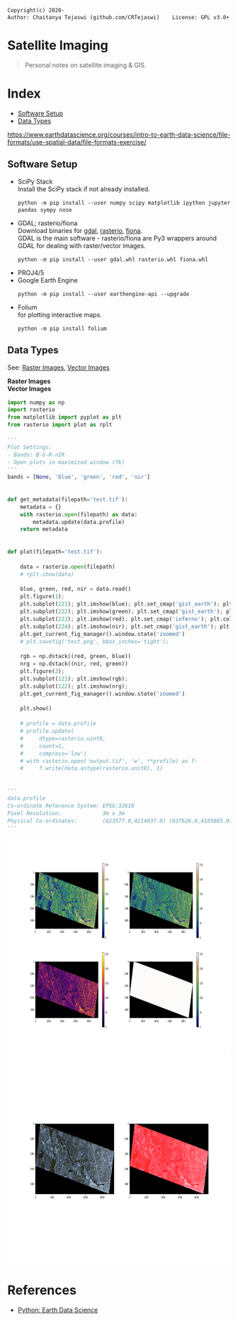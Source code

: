     Copyright(c) 2020-
    Author: Chaitanya Tejaswi (github.com/CRTejaswi)    License: GPL v3.0+

# Satellite Imaging
> Personal notes on satellite imaging & GIS.

# Index

- [Software Setup](#software-setup)
- [Data Types](#data-types)

https://www.earthdatascience.org/courses/intro-to-earth-data-science/file-formats/use-spatial-data/file-formats-exercise/

## Software Setup

- SciPy Stack <br>
    Install the SciPy stack if not already installed. <br>
    ```
    python -m pip install --user numpy scipy matplotlib ipython jupyter pandas sympy nose
    ```
- GDAL; rasterio/fiona <br>
    Download binaries for [gdal](http://www.lfd.uci.edu/~gohlke/pythonlibs/#gdal), [rasterio](http://www.lfd.uci.edu/~gohlke/pythonlibs/#rasterio), [fiona](https://www.lfd.uci.edu/~gohlke/pythonlibs/#fiona). <br>
    GDAL is the main software - rasterio/fiona are Py3 wrappers around GDAL for dealing with raster/vector images. <br>
    ```
    python -m pip install --user gdal.whl rasterio.whl fiona.whl
    ```
- PROJ4/5 <br>
- Google Earth Engine <br>
    ```
    python -m pip install --user earthengine-api --upgrade
    ```
- Folium <br>
    for plotting interactive maps.
    ```
    python -m pip install folium
    ```

## Data Types
See: [Raster Images](https://www.earthdatascience.org/courses/intro-to-earth-data-science/file-formats/use-spatial-data/use-raster-data/), [Vector Images](https://www.earthdatascience.org/courses/intro-to-earth-data-science/file-formats/use-spatial-data/use-vector-data/)

__Raster Images__ <br>
__Vector Images__ <br>


```python
import numpy as np
import rasterio
from matplotlib import pyplot as plt
from rasterio import plot as rplt

'''
Plot Settings:
- Bands: B-G-R-nIR
- Open plots in maximized window (Tk)
'''
bands = [None, 'blue', 'green', 'red', 'nir']


def get_metadata(filepath='test.tif'):
    metadata = {}
    with rasterio.open(filepath) as data:
        metadata.update(data.profile)
    return metadata


def plot(filepath='test.tif'):

    data = rasterio.open(filepath)
    # rplt.show(data)

    blue, green, red, nir = data.read()
    plt.figure(1);
    plt.subplot(221); plt.imshow(blue); plt.set_cmap('gist_earth'); plt.colorbar();
    plt.subplot(222); plt.imshow(green); plt.set_cmap('gist_earth'); plt.colorbar();
    plt.subplot(223); plt.imshow(red); plt.set_cmap('inferno'); plt.colorbar();
    plt.subplot(224); plt.imshow(nir); plt.set_cmap('gist_earth'); plt.colorbar();
    plt.get_current_fig_manager().window.state('zoomed')
    # plt.savefig('test.png', bbox_inches='tight');

    rgb = np.dstack((red, green, blue))
    nrg = np.dstack((nir, red, green))
    plt.figure(2);
    plt.subplot(121); plt.imshow(rgb);
    plt.subplot(122); plt.imshow(nrg);
    plt.get_current_fig_manager().window.state('zoomed')

    plt.show()

    # profile = data.profile
    # profile.update(
    #     dtype=rasterio.uint8,
    #     count=1,
    #     compress='lzw')
    # with rasterio.open('output.tif', 'w', **profile) as f:
    #     f.write(data.astype(rasterio.unit8), 1)


'''
data.profile
Co-ordinate Reference System: EPSG:32610
Pixel Resolution:             3m x 3m
Physical Co-ordinates:        (623577.0,4214037.0) (637626.0,4185885.0)
'''

```
<center>
    <img src="resources/1.png" height=480>
    <img src="resources/2.png" height=480>
</center>

# References

- [Python: Earth Data Science](https://www.earthdatascience.org/courses/use-data-open-source-python/)

